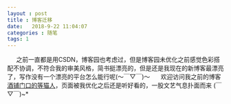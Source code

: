 ```yaml
---
layout : post
title : 博客迁移
date:   2018-9-22 11:04:07
categories : 随笔
tags: 1
---
```

&ensp;&emsp;之前一直都是用CSDN，博客园也考虑过，但是博客园未优化之前感觉色彩搭配不协调，不符合我的审美风格，简书挺漂亮的，但是还是我现在的新博客最漂亮了，写作没有一个漂亮的平台怎么能行呢(～￣▽￣)～ 
&ensp;&emsp;欢迎访问我之前的博客[酒铺门口的等猫人](https://blog.csdn.net/qq_41939839)，页面被我优化之后还是听好看的，一股文艺气息扑面而来 (￣▽￣)~*
<!-- more -->
